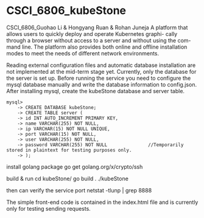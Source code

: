 # CSCI_6806_kubeStone
CSCI_6806_Guohao Li &amp; Hongyang Ruan &amp; Rohan Juneja
A platform that allows users to quickly deploy and operate Kubernetes graphi-
cally through a browser without access to a server and without using the com-
mand line. The platform also provides both online and offline installation modes
to meet the needs of different network environments.

Reading external configuration files and automatic database installation are not implemented at the mid-term stage yet.
Currently, only the database for the server is set up.
Before running the service you need to configure the mysql database manually and write the database information to config.json.
After installing mysql, create the kubeStone database and server table.

    mysql>
        -> CREATE DATABASE kubeStone;
        -> CREATE TABLE server (
        -> id INT AUTO_INCREMENT PRIMARY KEY,
        -> name VARCHAR(255) NOT NULL,
        -> ip VARCHAR(15) NOT NULL UNIQUE,
        -> port VARCHAR(15) NOT NULL,
        -> user VARCHAR(255) NOT NULL,
        -> password VARCHAR(255) NOT NULL               //Temporarily stored in plaintext for testing purposes only.
        -> );

install golang package
    go get golang.org/x/crypto/ssh

build & run
    cd kubeStone/
    go build .
    ./kubeStone

then can verify the service port
    netstat -tlunp | grep 8888


The simple front-end code is contained in the index.html file and is currently only for testing sending requests.







